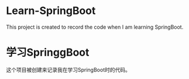 # Learn-SpringBoot
This project is created to record the code when I am learning SpringBoot.

# 学习SpringgBoot
这个项目被创建来记录我在学习SpringBoot时的代码。
